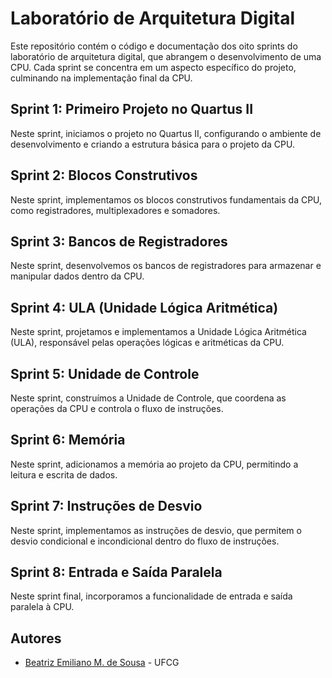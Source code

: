 # Laboratório de Arquitetura Digital

Este repositório contém o código e documentação dos oito sprints do laboratório de arquitetura digital, que abrangem o desenvolvimento de uma CPU. Cada sprint se concentra em um aspecto específico do projeto, culminando na implementação final da CPU.

## Sprint 1: Primeiro Projeto no Quartus II

Neste sprint, iniciamos o projeto no Quartus II, configurando o ambiente de desenvolvimento e criando a estrutura básica para o projeto da CPU.

## Sprint 2: Blocos Construtivos

Neste sprint, implementamos os blocos construtivos fundamentais da CPU, como registradores, multiplexadores e somadores.

## Sprint 3: Bancos de Registradores

Neste sprint, desenvolvemos os bancos de registradores para armazenar e manipular dados dentro da CPU.

## Sprint 4: ULA (Unidade Lógica Aritmética)

Neste sprint, projetamos e implementamos a Unidade Lógica Aritmética (ULA), responsável pelas operações lógicas e aritméticas da CPU.

## Sprint 5: Unidade de Controle

Neste sprint, construímos a Unidade de Controle, que coordena as operações da CPU e controla o fluxo de instruções.

## Sprint 6: Memória

Neste sprint, adicionamos a memória ao projeto da CPU, permitindo a leitura e escrita de dados.

## Sprint 7: Instruções de Desvio

Neste sprint, implementamos as instruções de desvio, que permitem o desvio condicional e incondicional dentro do fluxo de instruções.

## Sprint 8: Entrada e Saída Paralela

Neste sprint final, incorporamos a funcionalidade de entrada e saída paralela à CPU.

## Autores

- [Beatriz Emiliano M. de Sousa](https://github.com/beatriz-emiliano) - UFCG

